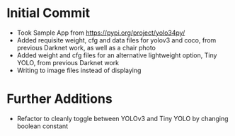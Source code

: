 # Initial Commit
- Took Sample App from https://pypi.org/project/yolo34py/
- Added requisite weight, cfg and data files for yolov3 and coco, from previous Darknet work, as well as a chair photo
- Added weight and cfg files for an alternative lightweight option, Tiny YOLO, from previous Darknet work
- Writing to image files instead of displaying

# Further Additions
- Refactor to cleanly toggle between YOLOv3 and Tiny YOLO by changing boolean constant
